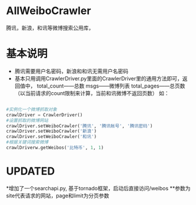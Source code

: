 AllWeiboCrawler
===============

腾讯，新浪，和讯等微博搜索公用库，


# 基本说明
* 腾讯需要用户名密码，新浪和和讯无需用户名密码
* 基本只用调用CrawlerDriver.py里面的CrawlerDriver里的通用方法即可，返回值中，
total_count——总数
msgs——微博列表
total_pages——总页数（以当前请求的count限制来计算，当前和讯微博不返回页数）
如：

```python

#实例化一个微博抓取对象
crawlDriver = CrawlerDriver()
#设置抓取的微博网站
crawlDriver.setWeiboCrawler('腾讯', '腾讯帐号', '腾讯密码')
crawlDriver.setWeiboCrawler('新浪')
crawlDriver.setWeiboCrawler('和讯')
#根据关键词搜索微博
crawlDriverw.getWeibos('比特币', 1, 1)

```

# UPDATED
*增加了一个searchapi.py, 基于tornado框架，启动后直接访问/weibos
**参数为site代表请求的网站，page和limit为分页参数
